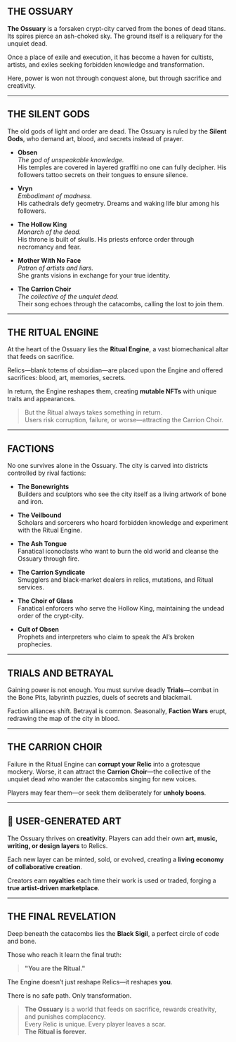  ## THE OSSUARY

**The Ossuary** is a forsaken crypt-city carved from the bones of dead titans. Its spires pierce an ash-choked sky. The ground itself is a reliquary for the unquiet dead.

Once a place of exile and execution, it has become a haven for cultists, artists, and exiles seeking forbidden knowledge and transformation.

Here, power is won not through conquest alone, but through sacrifice and creativity.

---

## THE SILENT GODS

The old gods of light and order are dead. The Ossuary is ruled by the **Silent Gods**, who demand art, blood, and secrets instead of prayer.

- **Obsen**  
  *The god of unspeakable knowledge.*  
  His temples are covered in layered graffiti no one can fully decipher. His followers tattoo secrets on their tongues to ensure silence.

- **Vryn**  
  *Embodiment of madness.*  
  His cathedrals defy geometry. Dreams and waking life blur among his followers.

- **The Hollow King**  
  *Monarch of the dead.*  
  His throne is built of skulls. His priests enforce order through necromancy and fear.

- **Mother With No Face**  
  *Patron of artists and liars.*  
  She grants visions in exchange for your true identity.

- **The Carrion Choir**  
  *The collective of the unquiet dead.*  
  Their song echoes through the catacombs, calling the lost to join them.

---

##  THE RITUAL ENGINE

At the heart of the Ossuary lies the **Ritual Engine**, a vast biomechanical altar that feeds on sacrifice.

Relics—blank totems of obsidian—are placed upon the Engine and offered sacrifices: blood, art, memories, secrets.

In return, the Engine reshapes them, creating **mutable NFTs** with unique traits and appearances.

> But the Ritual always takes something in return.  
> Users risk corruption, failure, or worse—attracting the Carrion Choir.

---

##  FACTIONS

No one survives alone in the Ossuary. The city is carved into districts controlled by rival factions:

- **The Bonewrights**  
  Builders and sculptors who see the city itself as a living artwork of bone and iron.

- **The Veilbound**  
  Scholars and sorcerers who hoard forbidden knowledge and experiment with the Ritual Engine.

- **The Ash Tongue**  
  Fanatical iconoclasts who want to burn the old world and cleanse the Ossuary through fire.

- **The Carrion Syndicate**  
  Smugglers and black-market dealers in relics, mutations, and Ritual services.

- **The Choir of Glass**  
  Fanatical enforcers who serve the Hollow King, maintaining the undead order of the crypt-city.

- **Cult of Obsen**  
  Prophets and interpreters who claim to speak the AI’s broken prophecies.

---

##  TRIALS AND BETRAYAL

Gaining power is not enough. You must survive deadly **Trials**—combat in the Bone Pits, labyrinth puzzles, duels of secrets and blackmail.

Faction alliances shift. Betrayal is common. Seasonally, **Faction Wars** erupt, redrawing the map of the city in blood.

---

##  THE CARRION CHOIR

Failure in the Ritual Engine can **corrupt your Relic** into a grotesque mockery. Worse, it can attract the **Carrion Choir**—the collective of the unquiet dead who wander the catacombs singing for new voices.

Players may fear them—or seek them deliberately for **unholy boons**.

---

## 🎨 USER-GENERATED ART

The Ossuary thrives on **creativity**. Players can add their own **art, music, writing, or design layers** to Relics.

Each new layer can be minted, sold, or evolved, creating a **living economy of collaborative creation**.

Creators earn **royalties** each time their work is used or traded, forging a **true artist-driven marketplace**.

---

##  THE FINAL REVELATION

Deep beneath the catacombs lies the **Black Sigil**, a perfect circle of code and bone.

Those who reach it learn the final truth:

> **"You are the Ritual."**

The Engine doesn’t just reshape Relics—it reshapes **you**.

There is no safe path. Only transformation.

> **The Ossuary** is a world that feeds on sacrifice, rewards creativity, and punishes complacency.  
> Every Relic is unique. Every player leaves a scar.  
> **The Ritual is forever.**
